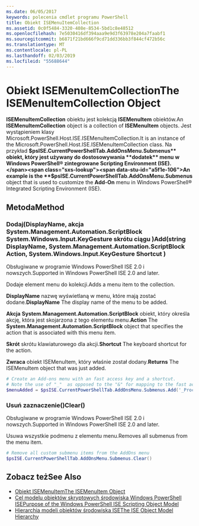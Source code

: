 ```yaml
---
ms.date: 06/05/2017
keywords: polecenia cmdlet programu PowerShell
title: Obiekt ISEMenuItemCollection
ms.assetid: 0c0f5484-3320-408e-8534-5bd1c8e48512
ms.openlocfilehash: 7e5030416df394aaa9e9d3f63978e204a7faabf1
ms.sourcegitcommit: b6871f21bd666f9cd71dd336bb3f844cf472b56c
ms.translationtype: MT
ms.contentlocale: pl-PL
ms.lasthandoff: 02/03/2019
ms.locfileid: "55688644"
---
```

# <a name="the-isemenuitemcollection-object"></a><span data-ttu-id="a5f1e-103">Obiekt ISEMenuItemCollection</span><span class="sxs-lookup"><span data-stu-id="a5f1e-103">The ISEMenuItemCollection Object</span></span>

<span data-ttu-id="a5f1e-104">**ISEMenuItemCollection** obiektu jest kolekcją **ISEMenuItem** obiektów.</span><span class="sxs-lookup"><span data-stu-id="a5f1e-104">An **ISEMenuItemCollection** object is a collection of **ISEMenuItem** objects.</span></span> <span data-ttu-id="a5f1e-105">Jest wystąpieniem klasy Microsoft.PowerShell.Host.ISE.ISEMenuItemCollection.</span><span class="sxs-lookup"><span data-stu-id="a5f1e-105">It is an instance of the Microsoft.PowerShell.Host.ISE.ISEMenuItemCollection class.</span></span> <span data-ttu-id="a5f1e-106">Na przykład **$psISE.CurrentPowerShellTab.AddOnsMenu.Submenus** obiekt, który jest używany do dostosowywania **dodatek** menu w Windows PowerShell® zintegrowane Scripting Environment (ISE).</span><span class="sxs-lookup"><span data-stu-id="a5f1e-106">An example is the **$psISE.CurrentPowerShellTab.AddOnsMenu.Submenus** object that is used to customize the **Add-On** menu in Windows PowerShell® Integrated Scripting Environment (ISE).</span></span>

## <a name="method"></a><span data-ttu-id="a5f1e-107">Metoda</span><span class="sxs-lookup"><span data-stu-id="a5f1e-107">Method</span></span>

### <a name="addstring-displayname-systemmanagementautomationscriptblock-action-systemwindowsinputkeygesture-shortcut-"></a><span data-ttu-id="a5f1e-108">Dodaj\(DisplayName, akcja System.Management.Automation.ScriptBlock System.Windows.Input.KeyGesture skrótu ciągu \)</span><span class="sxs-lookup"><span data-stu-id="a5f1e-108">Add\(string DisplayName, System.Management.Automation.ScriptBlock Action, System.Windows.Input.KeyGesture Shortcut \)</span></span>

<span data-ttu-id="a5f1e-109">Obsługiwane w programie Windows PowerShell ISE 2.0 i nowszych.</span><span class="sxs-lookup"><span data-stu-id="a5f1e-109">Supported in Windows PowerShell ISE 2.0 and later.</span></span>

<span data-ttu-id="a5f1e-110">Dodaje element menu do kolekcji.</span><span class="sxs-lookup"><span data-stu-id="a5f1e-110">Adds a menu item to the collection.</span></span>

<span data-ttu-id="a5f1e-111">**DisplayName** nazwę wyświetlaną w menu, które mają zostać dodane.</span><span class="sxs-lookup"><span data-stu-id="a5f1e-111">**DisplayName** The display name of the menu to be added.</span></span>

<span data-ttu-id="a5f1e-112">**Akcja** **System.Management.Automation.ScriptBlock** obiekt, który określa akcję, która jest skojarzona z tego elementu menu.</span><span class="sxs-lookup"><span data-stu-id="a5f1e-112">**Action** The **System.Management.Automation.ScriptBlock** object that specifies the action that is associated with this menu item.</span></span>

<span data-ttu-id="a5f1e-113">**Skrót** skrótu klawiaturowego dla akcji.</span><span class="sxs-lookup"><span data-stu-id="a5f1e-113">**Shortcut** The keyboard shortcut for the action.</span></span>

<span data-ttu-id="a5f1e-114">**Zwraca** obiekt ISEMenuItem, który właśnie został dodany.</span><span class="sxs-lookup"><span data-stu-id="a5f1e-114">**Returns** The ISEMenuItem object that was just added.</span></span>

```powershell
# Create an Add-ons menu with an fast access key and a shortcut.
# Note the use of "_"  as opposed to the "&" for mapping to the fast access key letter for the menu item.
$menuAdded = $psISE.CurrentPowerShellTab.AddOnsMenu.Submenus.Add('_Process', {Get-Process}, 'Alt+P')
```

### <a name="clear"></a><span data-ttu-id="a5f1e-115">Usuń zaznaczenie\(\)</span><span class="sxs-lookup"><span data-stu-id="a5f1e-115">Clear\(\)</span></span>

<span data-ttu-id="a5f1e-116">Obsługiwane w programie Windows PowerShell ISE 2.0 i nowszych.</span><span class="sxs-lookup"><span data-stu-id="a5f1e-116">Supported in Windows PowerShell ISE 2.0 and later.</span></span>

<span data-ttu-id="a5f1e-117">Usuwa wszystkie podmenu z elementu menu.</span><span class="sxs-lookup"><span data-stu-id="a5f1e-117">Removes all submenus from the menu item.</span></span>

```powershell
# Remove all custom submenu items from the AddOns menu
$psISE.CurrentPowerShellTab.AddOnsMenu.Submenus.Clear()
```

## <a name="see-also"></a><span data-ttu-id="a5f1e-118">Zobacz też</span><span class="sxs-lookup"><span data-stu-id="a5f1e-118">See Also</span></span>

- [<span data-ttu-id="a5f1e-119">Obiekt ISEMenuItem</span><span class="sxs-lookup"><span data-stu-id="a5f1e-119">The ISEMenuItem Object</span></span>](The-ISEMenuItem-Object.md)
- [<span data-ttu-id="a5f1e-120">Cel modelu obiektów skryptowych środowiska Windows PowerShell ISE</span><span class="sxs-lookup"><span data-stu-id="a5f1e-120">Purpose of the Windows PowerShell ISE Scripting Object Model</span></span>](Purpose-of-the-Windows-PowerShell-ISE-Scripting-Object-Model.md)
- [<span data-ttu-id="a5f1e-121">Hierarchia modeli obiektów środowiska ISE</span><span class="sxs-lookup"><span data-stu-id="a5f1e-121">The ISE Object Model Hierarchy</span></span>](The-ISE-Object-Model-Hierarchy.md)